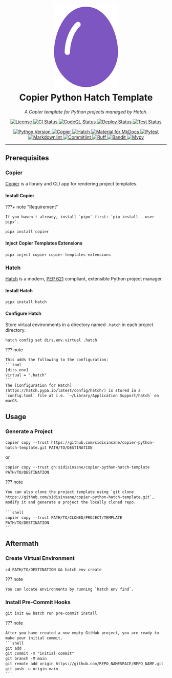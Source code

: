 <h1 align="center">
    <br>
    <a title="Home" href="https://github.com/sidisinsane/copier-python-hatch-template">
        <img alt="Project Logo" src="images/logo.svg" width="200">
    </a>
    <br>
    Copier Python Hatch Template
    <br>
</h1>

<p align="center">
  <i align="center">A Copier template for Python projects managed by Hatch.</i>
</p>

<p align="center">
    <a title="License" href="https://github.com/sidisinsane/copier-python-hatch-template/blob/main/LICENSE">
        <img alt="License" src="https://img.shields.io/github/license/sidisinsane/copier-python-hatch-template">
    </a>
    <a title="CI Status" href="https://github.com/sidisinsane/copier-python-hatch-template/blob/main/.github/workflows/ci.yml">
        <img alt="CI Status" src="https://img.shields.io/github/actions/workflow/status/sidisinsane/copier-python-hatch-template/ci.yml?logo=github&label=ci">
    </a>
    <a title="CodeQL Status" href="https://github.com/sidisinsane/copier-python-hatch-template/blob/main/.github/workflows/codeql.yml">
        <img alt="CodeQL Status" src="https://img.shields.io/github/actions/workflow/status/sidisinsane/copier-python-hatch-template/codeql.yml?logo=github&label=codeql">
    </a>
    <a title="Deploy Status" href="https://github.com/sidisinsane/copier-python-hatch-template/blob/main/.github/workflows/deploy.yml">
        <img alt="Deploy Status" src="https://img.shields.io/github/actions/workflow/status/sidisinsane/copier-python-hatch-template/deploy.yml?logo=github&label=deploy">
    </a>
    <a title="Test Status" href="https://github.com/sidisinsane/copier-python-hatch-template/blob/main/.github/workflows/test.yml">
        <img alt="Test Status" src="https://img.shields.io/github/actions/workflow/status/sidisinsane/copier-python-hatch-template/test.yml?logo=github&label=test">
    </a>
</p>

<p align="center">
    <a title="Python Version" href="https://www.python.org/">
        <img alt="Python Version" src="https://img.shields.io/python/required-version-toml?tomlFilePath=https://raw.githubusercontent.com/sidisinsane/copier-python-hatch-template/main/pyproject.toml&logo=python&logoColor=white&label=Python">
    </a>
    <a title="Copier" href="https://copier.readthedocs.io/en/stable/">
        <img alt="Copier" src="https://img.shields.io/badge/Copier-4b5563">
    </a>
    <a title="Hatch" href="https://github.com/pypa/hatch">
        <img alt="Hatch" src="https://img.shields.io/badge/%F0%9F%A5%9A-Hatch-4051b5.svg">
    </a>
    <a title="Material for MkDocs" href="https://squidfunk.github.io/mkdocs-material/">
        <img alt="Material for MkDocs" src="https://img.shields.io/badge/Material_for_MkDocs-526CFE?logo=MaterialForMkDocs&logoColor=white">
    </a>
    <a title="Pytest" href="https://pytest.org/">
        <img alt="Pytest" src="https://img.shields.io/badge/Pytest-0a9edc?logo=pytest&amp;logoColor=white&labelColor=4b5563">
    </a>
    <a title="Markdownlint" href="https://github.com/DavidAnson/markdownlint">
        <img alt="Markdownlint" src="https://img.shields.io/badge/Markdownlint-000000?logo=markdown&amp;logoColor=white&labelColor=4b5563">
    </a>
    <a title="Commitlint" href="https://commitlint.js.org/">
        <img alt="Commitlint" src="https://img.shields.io/badge/Commitlint-3451b2?logo=commitlint&amp;logoColor=white&labelColor=4b5563">
    </a>
    <a title="Ruff" href="https://docs.astral.sh/ruff/">
        <img alt="Ruff" src="https://img.shields.io/endpoint?url=https://raw.githubusercontent.com/astral-sh/ruff/main/assets/badge/v2.json">
    </a>
    <a title="Bandit" href="https://github.com/PyCQA/bandit">
        <img alt="Bandit" src="https://img.shields.io/badge/Bandit-4b5563">
    </a>
    <a title="Mypy" href="https://mypy-lang.org/">
        <img alt="Mypy" src="https://img.shields.io/badge/Mypy-4b5563">
    </a>
</p>

---

## Prerequisites

### Copier

[Copier](https://copier.readthedocs.io/en/stable/) is a library and CLI app for rendering project templates.

#### Install Copier

???+ note "Requirement"

    If you haven't already, install `pipx` first: `pip install --user pipx`.

```shell
pipx install copier
```

#### Inject Copier Templates Extensions

```shell
pipx inject copier copier-templates-extensions
```

### Hatch

[Hatch](https://hatch.pypa.io/latest/) is a modern, [PEP 621](https://peps.python.org/pep-0621/) compliant, extensible Python project manager.

#### Install Hatch

```shell
pipx install hatch
```

#### Configure Hatch

Store virtual environments in a directory named `.hatch` in each project directory.

```shell
hatch config set dirs.env.virtual .hatch
```

??? note

    This adds the following to the configuration:
    ```toml
    [dirs.env]
    virtual = ".hatch"
    ```
    The [Configuration for Hatch](https://hatch.pypa.io/latest/config/hatch/) is stored in a `config.toml` file at i.e. `~/Library/Application Support/hatch` on macOS.

## Usage

### Generate a Project

```shell
copier copy --trust https://github.com/sidisinsane/copier-python-hatch-template.git PATH/TO/DESTINATION
```

or

```shell
copier copy --trust gh:sidisinsane/copier-python-hatch-template PATH/TO/DESTINATION
```

??? note

    You can also clone the project template using `git clone https://github.com/sidisinsane/copier-python-hatch-template.git`, modify it and generate a project the locally cloned repo.

    ```shell
    copier copy --trust PATH/TO/CLONED/PROJECT/TEMPLATE PATH/TO/DESTINATION
    ```

## Aftermath

### Create Virtual Environment

```shell
cd PATH/TO/DESTINATION && hatch env create
```

??? note

    You can locate environments by running `hatch env find`.

### Install Pre-Commit Hooks

```shell
git init && hatch run pre-commit install
```

??? note

    After you have created a new empty GitHub project, you are ready to make your initial commit.
    ```shell
    git add .
    git commit -m "initial commit"
    git branch -M main
    git remote add origin https://github.com/REPO_NAMESPACE/REPO_NAME.git
    git push -u origin main
    ```
